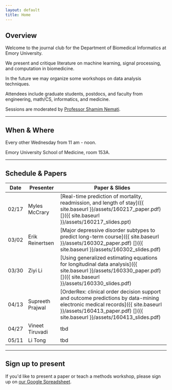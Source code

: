 ```yaml
---
layout: default
title: Home
---
```


## Overview
<a name="overview"></a>

Welcome to the journal club for the Department of Biomedical Informatics at Emory University.

We present and critique literature on machine learning, signal processing, and computation in biomedicine.

In the future we may organize some workshops on data analysis techniques.

Attendees include graduate students, postdocs, and faculty from engineering, math/CS, informatics, and medicine.

Sessions are moderated by [Professor Shamim Nemati](http://scholar.harvard.edu/shamim/home).

---

## When & Where
<a name="whenwhere"></a>

Every other Wednesday from 11 am - noon.

Emory University School of Medicine, room 153A.

---

## Schedule & Papers
<a name="schedule"></a>

Date | Presenter | Paper & Slides
--- | --- | ---
02/17 | Myles McCrary | [Real-time prediction of mortality, readmission, and length of stay]({{ site.baseurl }}/assets/160217_paper.pdf) [<i class='fa fa-file-powerpoint-o'></i>]({{ site.baseurl }}/assets/160217_slides.ppt)
03/02 | Erik Reinertsen | [Major depressive disorder subtypes to predict long-term course]({{ site.baseurl }}/assets/160302_paper.pdf) [<i class='fa fa-file-powerpoint-o'></i>]({{ site.baseurl }}/assets/160302_slides.pdf)
03/30 | Ziyi Li | [Using generalized estimating equations for longitudinal data analysis]({{ site.baseurl }}/assets/160330_paper.pdf) [<i class='fa fa-file-powerpoint-o'></i>]({{ site.baseurl }}/assets/160330_slides.pdf)
04/13 | Supreeth Prajwal | [OrderRex: clinical order decision support and outcome predictions by data-mining electronic medical records]({{ site.baseurl }}/assets/160413_paper.pdf) [<i class='fa fa-file-powerpoint-o'></i>]({{ site.baseurl }}/assets/160413_slides.pdf)
04/27 | Vineet Tiruvadi | tbd
05/11 | Li Tong | tbd

---

## Sign up to present
<a name="signup"></a>

If you'd like to present a paper or teach a methods workshop, please sign up on [our Google Spreadsheet](https://docs.google.com/spreadsheets/d/1HAbPUJqG1CfmrVLARFLbxASiGBQ65ZB3ri1jLS8TTGg/edit#gid=1168976780). 
